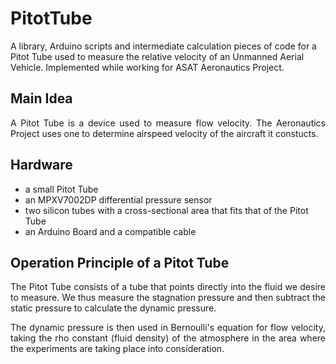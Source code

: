 # PitotTube
A library, Arduino scripts and intermediate calculation pieces of code for a Pitot Tube used to measure the relative velocity of an Unmanned Aerial Vehicle. Implemented while working for ASAT Aeronautics Project.
## Main Idea
<p align=justify> A Pitot Tube is a device used to measure flow velocity. The Aeronautics Project uses one to determine airspeed velocity of the aircraft it constucts. </br> </p>

## Hardware 
- a  small Pitot Tube
- an MPXV7002DP differential pressure sensor
- two silicon tubes with a cross-sectional area that fits that of the Pitot Tube
- an Arduino Board and a compatible cable 

## Operation Principle of a Pitot Tube
<p align=justify> The Pitot Tube consists of a tube that points directly into the fluid we desire to measure. We thus measure the stagnation pressure and then subtract the static pressure to calculate the dynamic pressure.</br> </p>
<p align=justify> The dynamic pressure is then used in Bernoulli's equation for flow velocity, taking the rho constant (fluid density) of the atmosphere in the area where the experiments are taking place into consideration. 








